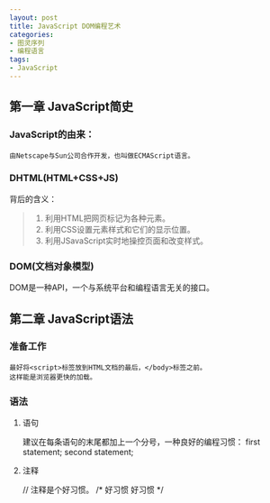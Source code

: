```yaml
---
layout: post
title: JavaScript DOM编程艺术
categories:
- 图灵序列
- 编程语言
tags:
- JavaScript
---
```


## 第一章 JavaScript简史

### JavaScript的由来：

    由Netscape与Sun公司合作开发，也叫做ECMAScript语言。

### DHTML(HTML+CSS+JS)

背后的含义：

> 1. 利用HTML把网页标记为各种元素。
> 2. 利用CSS设置元素样式和它们的显示位置。
> 3. 利用JSavaScript实时地操控页面和改变样式。

### DOM(文档对象模型)

DOM是一种API，一个与系统平台和编程语言无关的接口。


## 第二章 JavaScript语法

### 准备工作

    最好将<script>标签放到HTML文档的最后，</body>标签之前。
    这样能是浏览器更快的加载。

### 语法

1. 语句

    建议在每条语句的末尾都加上一个分号，一种良好的编程习惯：
    first statement;
    second statement;

2. 注释

    // 注释是个好习惯。
    /* 好习惯
        好习惯 */
    <!-- 好习惯

3. 变量
    
> 1. 提前声明变量，是一种良好的编程习惯。
> 2. 变量和其他语法元素的名字都是区分字母大小写的。
> 3. 不容许变量名中包括空格或标点符号。
> 4. 变量名容许包含字幕、数组、美元符号和下划线。
> 5. 驼峰式是函数名、方法名和对象属性名命名的首选格式。


### 数据类型

- 字符串
- 数值
- 布尔值
- 数组+关联数组
- 对象


### 操作

- 算数操作


### 条件语句

- if (true) {};
- 比较操作符
-- 相等操作符==认为空字符串与false的含义相同
-- 全等操作符===会执行更严格的比较，不仅比较值，也会比较变量的类型。
- 逻辑操作符


### 循环语句

- while循环
- for循环


### 函数

    function name(arg1, arg2){
        statement;
        return res;
    }


### 变量的作用域

局部变量：函数内作用域。

    只用好的编程习惯，在第一次对某个变量赋值时，应该用var对其作出声明。


### 对象

方法和属性

    var jeremy = new Person();
    jeremy.name = "name";
    jeremy.age = 32;

1. 内建对象

    var beatles = new Array();
    var num = 7.651;
    var num = Math.round(num);
    var = current_time = new Date();
    var today = current_time.getDay();

2. 宿主对象

    一些已经预先定义好的其他对象，这些对象不是都有JavaScript语言本身而是由它的运行环境提供。比如Web应用中的浏览器。

    宿主对象包括document, From, Image和Element等。




